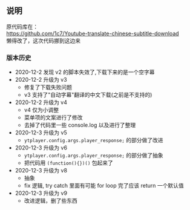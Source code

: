 ## 说明

原代码库在：  
https://github.com/1c7/Youtube-translate-chinese-subtitle-download  
懒得改了，这次代码挪到这边来

### 版本历史

- 2020-12-2 发现 v2 的脚本失效了,下载下来的是一个空字幕
- 2020-12-2 升级为 v3
  - 修复了下载失败问题
  - v3 支持了"自动字幕"翻译的中文下载(之前是不支持的)
- 2020-12-2 升级为 v4
  - v4 仅为小调整
  - 菜单项的文案进行了修改
  - 去掉了代码里一些 console.log 以及进行了整理
- 2020-12-3 升级为 v5
  - `ytplayer.config.args.player_response;` 的部分做了改进
- 2020-12-3 升级为 v6
  - `ytplayer.config.args.player_response;` 的部分做了抽象
  - 把代码用 `(function(){})()` 包起来了
- 2020-12-3 升级为 v8
  - 抽象
  - fix 逻辑, try catch 里面有可能 for loop 完了应该 return 一个默认值
- 2020-12-3 升级为 v9
  - 改进逻辑，删了些东西
